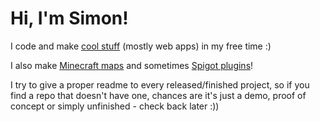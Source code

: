 # Hi, I'm Simon!

I code and make [cool stuff](https://simondmc.com/websites) (mostly web apps) in my free time :)

I also make [Minecraft maps](https://simondmc.com/maps) and sometimes [Spigot plugins](https://simondmc.com/plugins)!

I try to give a proper readme to every released/finished project, so if you find a repo that doesn't have one, chances are it's just a demo, proof of concept or simply unfinished - check back later :))

